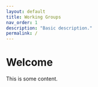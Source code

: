 ```yaml
---
layout: default
title: Working Groups
nav_order: 1
description: "Basic description."
permalink: /
---
```


# Welcome
This is some content.